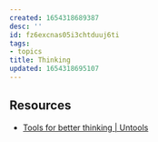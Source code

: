 ```yaml
---
created: 1654318689387
desc: ''
id: fz6excnas05i3chtduuj6ti
tags:
- topics
title: Thinking
updated: 1654318695107
---
```

   
## Resources   
   
   
- [Tools for better thinking | Untools](https://untools.co/)